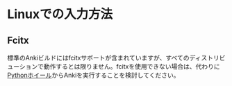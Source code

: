 # Linuxでの入力方法

## Fcitx

標準のAnkiビルドにはfcitxサポートが含まれていますが、すべてのディストリビューションで動作するとは限りません。fcitxを使用できない場合は、代わりに[Pythonホイール](https://betas.ankiweb.net/#via-pypipip)からAnkiを実行することを検討してください。